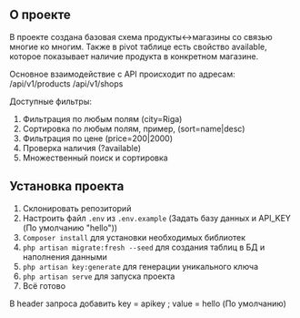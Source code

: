 ## О проекте

В проекте создана базовая схема продукты<->магазины со связью многие ко многим. Также в pivot таблице есть свойство available, которое показывает наличие продукта в конкретном магазине.

Основное взаимодействие с API происходит по адресам:
/api/v1/products 
/api/v1/shops

Доступные фильтры:
1. Фильтрация по любым полям (city=Riga)
2. Сортировка по любым полям, пример, (sort=name|desc)
3. Фильтрация по цене (price=200|2000)
4. Проверка наличия (?available)
5. Множественный поиск и сортировка

## Установка проекта

1. Склонировать репозиторий
2. Настроить файл `.env` из `.env.example` (Задать базу данных и API_KEY (По умолчанию "hello"))
3. `Composer install` для установки необходимых библиотек
4. `php artisan migrate:fresh --seed` для создания таблиц в БД и наполнения данными
5. `php artisan key:generate` для генерации уникального ключа
6. `php artisan serve` для запуска проекта
7. Всё готово

В header запроса добавить key = apikey ; value = hello (По умолчанию)
